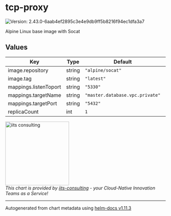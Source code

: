# tcp-proxy

![Version: 2.43.0-6aab4ef2895c3e4e9db9ff5b8216f94ec1dfa3a7](https://img.shields.io/badge/Version-2.43.0--6aab4ef2895c3e4e9db9ff5b8216f94ec1dfa3a7-informational?style=flat-square)

Alpine Linux base image with Socat

## Values

| Key | Type | Default | Description |
|-----|------|---------|-------------|
| image.repository | string | `"alpine/socat"` |  |
| image.tag | string | `"latest"` |  |
| mappings.listenToport | string | `"5330"` |  |
| mappings.targetName | string | `"master.database.vpc.private"` |  |
| mappings.targetPort | string | `"5432"` |  |
| replicaCount | int | `1` |  |

<img src="https://iits-consulting.de/wp-content/uploads/2021/08/iits-logo-2021-red-square-xl.png"
alt="iits consulting" id="logo" width="200" height="200">
<br>
*This chart is provided by [iits-consulting](https://iits-consulting.de/) - your Cloud-Native Innovation Teams as a Service!*

----------------------------------------------
Autogenerated from chart metadata using [helm-docs v1.11.3](https://github.com/norwoodj/helm-docs/releases/v1.11.3)
